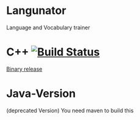Langunator
==========

Language and Vocabulary trainer

C++ [![Build Status](https://travis-ci.org/MichaelSp/Langunator.png?branch=master)](https://travis-ci.org/MichaelSp/Langunator)
====
[Binary release](https://github.com/MichaelSp/Langunator/releases)


Java-Version
====
(deprecated Version)
You need maven to build this
